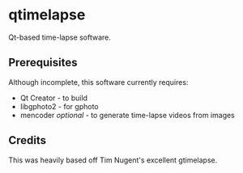 qtimelapse
==========

Qt-based time-lapse software.

Prerequisites
-------------

Although incomplete, this software currently requires:

* Qt Creator - to build
* libgphoto2 - for gphoto
* mencoder *optional* - to generate time-lapse videos from images

Credits
-------

This was heavily based off Tim Nugent's excellent gtimelapse.
